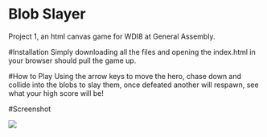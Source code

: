 # Blob Slayer
Project 1, an html canvas game for WDI8 at General Assembly.

#Installation
Simply downloading all the files and opening the index.html in your browser should pull the game up.

#How to Play
Using the arrow keys to move the hero, chase down and collide into the blobs to slay them, 
once defeated another will respawn, see what your high score will be!

#Screenshot

![](http://i.imgur.com/CmT8Dcy.png)

